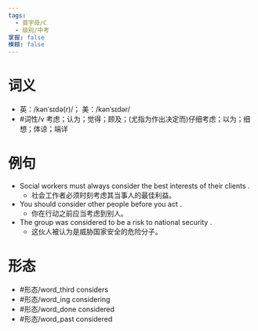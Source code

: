 ```yaml
---
tags:
  - 首字母/C
  - 级别/中考
掌握: false
模糊: false
---
```

# 词义
- 英：/kənˈsɪdə(r)/； 美：/kənˈsɪdər/
- #词性/v  考虑；认为；觉得；顾及；(尤指为作出决定而)仔细考虑；以为；细想；体谅；端详
# 例句
- Social workers must always consider the best interests of their clients .
	- 社会工作者必须时刻考虑其当事人的最佳利益。
- You should consider other people before you act .
	- 你在行动之前应当考虑到别人。
- The group was considered to be a risk to national security .
	- 这伙人被认为是威胁国家安全的危险分子。
# 形态
- #形态/word_third considers
- #形态/word_ing considering
- #形态/word_done considered
- #形态/word_past considered
